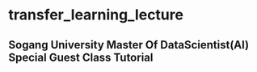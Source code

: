 # transfer_learning_lecture
## Sogang University Master Of DataScientist(AI) Special Guest Class Tutorial
